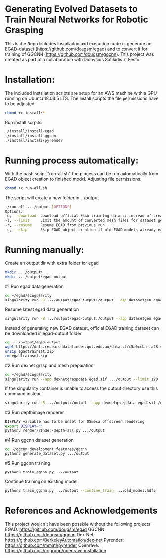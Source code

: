 # Generating Evolved Datasets to Train Neural Networks for Robotic Grasping
This is the Repo includes installation and execution code to generate an EGAD-dataset (https://github.com/dougsm/egad) and to convert it for training of GGCNN (https://github.com/dougsm/ggcnn).
This project was created as part of a collaboration with Dionysios Satikidis at Festo.

# Installation:
The included installation scripts are setup for an AWS machine with a GPU running on Ubuntu 18.04.5 LTS.
The install scripts the file permissions have to be adjusted:
```bash
chmod +x install/*
```
Run install scrpits:
```bash
./install/install-egad
./install/install-ggcnn
./install/install-pyrender
```

# Running process automatically:
With the bash script "run-all.sh" the process can be run automatically from EGAD object creation to finished model.
Adjusting file permissions:
```bash
chmod +x run-all.sh
```
The script will create a new folder in .../output
```bash
./run-all .../output [OPTIONS]
Options:
-d, --download 	Download official EGAD training dataset instead of creating unique models
-l, --limit 	Limit the amount of converted mesh files for dataset generation (default=120)
-r, --resume 	Resume EGAD from previous run
-s, --skip 		Skip EGAD object creation if old EGAD models already exist
```

# Running manually:
Create an output dir with extra folder for egad
```bash
mkdir .../output/
mkdir .../output/egad-output
```

#1
Run egad data generation
```bash
cd ~/egad/singularity
singularity run -B .../output/egad-output:/output --app datasetgen egad.sif
```
Resume latest egad data generation
```bash
singularity run -B .../output/egad-output:/output --app datasetgen egad.sif --resume
```
Instead of generating new EGAD dataset, official EGAD training dataset can be downloaded in egad-output folder
```bash
cd .../output/egad-output
wget https://data.researchdatafinder.qut.edu.au/dataset/c5a0ccba-fa28-4cb7-a9f8-4a7f93670344/resource/2b581c49-17f0-4941-8f8f-ffd4871c1117/download/egadtrainset.zip
unzip egadtrainset.zip
rm egadtrainset.zip
```

#2
Run dexnet grasp and mesh preparation
```bash
cd ~/egad/singularity
singularity run --app dexnetgraspdata egad.sif .../output --limit 120
```
If the singularity container is unable to access the output directory use this command instead:
```bash
singularity run -B .../output:/output --app dexnetgraspdata egad.sif /output --limit 120
```

#3
Run depthimage renderer
```bash
DISPLAY variable has to be unset for OSmesa offscreen rendering
export DISPLAY=""
python3 render/render-depth-all.py .../output
```

#4
Run ggcnn dataset generation
```bash
cd ~/ggcnn_development_features/ggcnn
python3 generate_dataset.py .../output
```

#5
Run ggcnn training
```bash
python3 train_ggcnn.py .../output
```
Continue training on existing model
```bash
python3 train_ggcnn.py .../output --contine_train .../old_model.hdf5
```

# References and Acknowledgements
This project wouldn't have been possible without the following projects:
EGAD: https://github.com/dougsm/egad
GGCNN: https://github.com/dougsm/ggcnn
Dex-Net: https://github.com/BerkeleyAutomation/dex-net
Pyrender: https://github.com/mmatl/pyrender
Openrave: https://github.com/crigroup/openrave-installation


